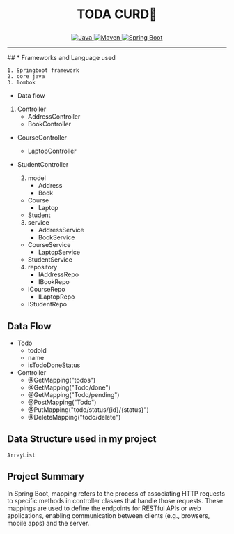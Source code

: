 
# <p style="text-align: center;"> TODA CURD👋</p>


<p align="center">
<a href="Java url">
    <img alt="Java" src="https://img.shields.io/badge/Java->=8-darkblue.svg" />
</a>
<a href="Maven url" >
    <img alt="Maven" src="https://img.shields.io/badge/maven-3.0.5-brightgreen.svg" />
</a>
<a href="Spring Boot url" >
    <img alt="Spring Boot" src="https://img.shields.io/badge/Spring Boot-3.0.6-brightgreen.svg" />
</a>
</p>

---

<p align="left">
## * Frameworks and Language used


    1. Springboot framework
    2. core java
    3. lombok


*  Data flow

1. Controller
   * AddressController
   * BookController
* CourseController
  * LaptopController
* StudentController


    2. model
        * Address
        * Book
	* Course
        * Laptop
	* Student
 
    3. service
        * AddressService
        * BookService
	* CourseService
        * LaptopService
	* StudentService


    4. repository
        * IAddressRepo
        * IBookRepo
	* ICourseRepo
        * ILaptopRepo
	* IStudentRepo


## Data Flow
* Todo
    * todoId
    * name
    * isTodoDoneStatus
* Controller
    *  @GetMapping("todos")
    *  @GetMapping("Todo/done")
    *  @GetMapping("Todo/pending")
    *  @PostMapping("Todo")
    *  @PutMapping("todo/status/{id}/{status}")
    *  @DeleteMapping("todo/delete")

  
## Data Structure used in my project


    ArrayList


## Project Summary
In Spring Boot, mapping refers to the process of associating HTTP requests to specific methods in controller classes that handle those requests. These mappings are used to define the endpoints for RESTful APIs or web applications, enabling communication between clients (e.g., browsers, mobile apps) and the server.

